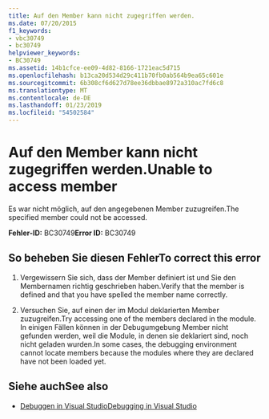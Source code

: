 ```yaml
---
title: Auf den Member kann nicht zugegriffen werden.
ms.date: 07/20/2015
f1_keywords:
- vbc30749
- bc30749
helpviewer_keywords:
- BC30749
ms.assetid: 14b1cfce-ee09-4d82-8166-1721eac5d715
ms.openlocfilehash: b13ca20d534d29c411b70fb0ab564b9ea65c601e
ms.sourcegitcommit: 6b308cf6d627d78ee36dbbae8972a310ac7fd6c8
ms.translationtype: MT
ms.contentlocale: de-DE
ms.lasthandoff: 01/23/2019
ms.locfileid: "54502584"
---
```

# <a name="unable-to-access-member"></a><span data-ttu-id="dc0bc-102">Auf den Member kann nicht zugegriffen werden.</span><span class="sxs-lookup"><span data-stu-id="dc0bc-102">Unable to access member</span></span>
<span data-ttu-id="dc0bc-103">Es war nicht möglich, auf den angegebenen Member zuzugreifen.</span><span class="sxs-lookup"><span data-stu-id="dc0bc-103">The specified member could not be accessed.</span></span>  
  
 <span data-ttu-id="dc0bc-104">**Fehler-ID:** BC30749</span><span class="sxs-lookup"><span data-stu-id="dc0bc-104">**Error ID:** BC30749</span></span>  
  
## <a name="to-correct-this-error"></a><span data-ttu-id="dc0bc-105">So beheben Sie diesen Fehler</span><span class="sxs-lookup"><span data-stu-id="dc0bc-105">To correct this error</span></span>  
  
1.  <span data-ttu-id="dc0bc-106">Vergewissern Sie sich, dass der Member definiert ist und Sie den Membernamen richtig geschrieben haben.</span><span class="sxs-lookup"><span data-stu-id="dc0bc-106">Verify that the member is defined and that you have spelled the member name correctly.</span></span>  
  
2.  <span data-ttu-id="dc0bc-107">Versuchen Sie, auf einen der im Modul deklarierten Member zuzugreifen.</span><span class="sxs-lookup"><span data-stu-id="dc0bc-107">Try accessing one of the members declared in the module.</span></span> <span data-ttu-id="dc0bc-108">In einigen Fällen können in der Debugumgebung Member nicht gefunden werden, weil die Module, in denen sie deklariert sind, noch nicht geladen wurden.</span><span class="sxs-lookup"><span data-stu-id="dc0bc-108">In some cases, the debugging environment cannot locate members because the modules where they are declared have not been loaded yet.</span></span>  
  
## <a name="see-also"></a><span data-ttu-id="dc0bc-109">Siehe auch</span><span class="sxs-lookup"><span data-stu-id="dc0bc-109">See also</span></span>
- [<span data-ttu-id="dc0bc-110">Debuggen in Visual Studio</span><span class="sxs-lookup"><span data-stu-id="dc0bc-110">Debugging in Visual Studio</span></span>](/visualstudio/debugger/debugging-in-visual-studio)
